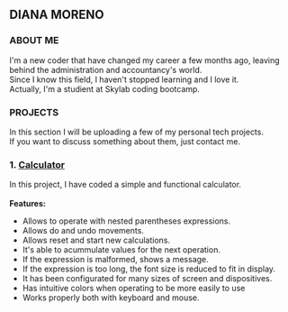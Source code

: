 ## DIANA MORENO


### ABOUT ME
I'm a new coder that have changed my career a few months ago, leaving behind the administration and accountancy's world.<br>
Since I know this field, I haven't stopped learning and I love it.<br>
Actually, I'm a studient at Skylab coding bootcamp.


### PROJECTS
In this section I will be uploading a few of my personal tech projects.<br> 
If you want to discuss something about them, just contact me.

### 1. [Calculator](https://diana-moreno.github.io/calculator/)

In this project, I have coded a simple and functional calculator.<br><br>
**Features:**
- Allows to operate with nested parentheses expressions.
- Allows do and undo movements.
- Allows reset and start new calculations.
- It's able to acummulate values for the next operation.
- If the expression is malformed, shows a message.
- If the expression is too long, the font size is reduced to fit in display.
- It has been configurated for many sizes of screen and dispositives.
- Has intuitive colors when operating to be more easily to use
- Works properly both with keyboard and mouse.


